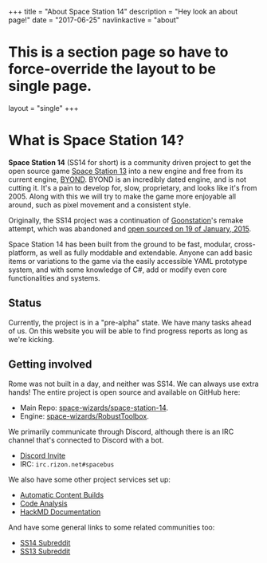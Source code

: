 +++
title = "About Space Station 14"
description = "Hey look an about page!"
date = "2017-06-25"
navlinkactive = "about"
# This is a section page so have to force-override the layout to be single page.
layout = "single"
+++

# What is Space Station 14?

**Space Station 14** (SS14 for short) is a community driven project to get the open source game [Space Station 13](https://spacestation13.com/) into a new engine and free from its current engine, [BYOND](https://secure.byond.com/). BYOND is an incredibly dated engine, and is not cutting it. It's a pain to develop for, slow, proprietary, and looks like it's from 2005. <!-- TODO: Verify how accurate this number is. --> Along with this we will try to make the game more enjoyable all around, such as pixel movement and a consistent style.

Originally, the SS14 project was a continuation of [Goonstation](https://forum.ss13.co/)'s remake attempt, which was abandoned and [open sourced on 19 of January, 2015](https://archive.fo/xey2L).

Space Station 14 has been built from the ground to be fast, modular, cross-platform, as well as fully moddable and extendable. Anyone can add basic items or variations to the game via the easily accessible YAML prototype system, and with some knowledge of C#, add or modify even core functionalities and systems.

## Status

Currently, the project is in a "pre-alpha" state. We have many tasks ahead of us. On this website you will be able to find progress reports as long as we're kicking.

## Getting involved

Rome was not built in a day, and neither was SS14. We can always use extra hands! The entire project is open source and available on GitHub here:

* Main Repo: [space-wizards/space-station-14](https://github.com/space-wizards/space-station-14).
* Engine: [space-wizards/RobustToolbox](https://github.com/space-wizards/RobustToolbox).

We primarily communicate through Discord, although there is an IRC channel that's connected to Discord with a bot.

* [Discord Invite](https://discord.gg/T5EejNS)
* IRC: `irc.rizon.net#spacebus`

We also have some other project services set up:

* [Automatic Content Builds](/about/nightlies)
* [Code Analysis](https://sonarcloud.io/dashboard?id=ss14)
* [HackMD Documentation](https://hackmd.io/@ss14/docs/%2FvJp0-PyuSNeWMb5GA00B4Q)

And have some general links to some related communities too:

* [SS14 Subreddit](https://ss14.reddit.com)
* [SS13 Subreddit](https://ss13.reddit.com)
